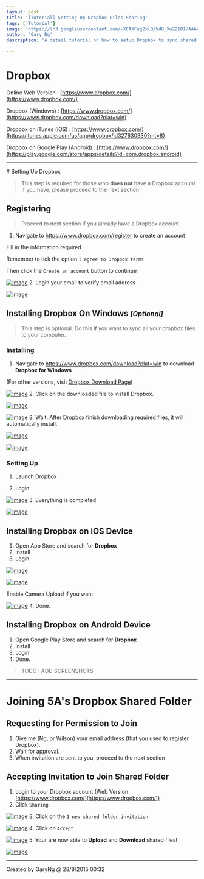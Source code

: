 ```yaml
---
layout: post
title: '[Tutorial] Setting Up Dropbox Files Sharing'
tags: ['Tutorial']
image: 'https://lh3.googleusercontent.com/-XCAXFeg2xlQ/Vd8_XuZZ10I/AAAAAAAAIWs/lR9MhllV7Dg/s1600/27-08-2015_233858.png'
author: 'Gary Ng'
description: 'A detail tutorial on how to setup Dropbox to sync shared files from others'

---
```



# Dropbox

Online Web Version : [https://www.dropbox.com/](https://www.dropbox.com/)

Dropbox (Windows) : [https://www.dropbox.com/](https://www.dropbox.com/download?plat=win)

Dropbox on iTunes (iOS) : [https://www.dropbox.com/](https://itunes.apple.com/us/app/dropbox/id327630330?mt=8)

Dropbox on Google Play (Android) : [https://www.dropbox.com/](https://play.google.com/store/apps/details?id=com.dropbox.android)

<hr/>
<!-- More -->  
# Setting Up Dropbox

> This step is required for those who **does not** have a Dropbox account
> If you have, please proceed to the next section

## Registering

> Proceed to next section if you already have a Dropbox account

1. Navigate to https://www.dropbox.com/register to create an account

Fill in the information required

Remember to tick the option `I agree to Dropbox terms`

Then click the `Create an account` button to continue

[![image](https://lh3.googleusercontent.com/-gb1a0-LHiWg/Vd8_VBkjp2I/AAAAAAAAIWc/unpJGuxa_D4/s800/27-08-2015_233240.png "image")](https://lh3.googleusercontent.com/-gb1a0-LHiWg/Vd8_VBkjp2I/AAAAAAAAIWc/unpJGuxa_D4/s1600/27-08-2015_233240.png)
2. Login your email to verify email address

[![image](https://lh3.googleusercontent.com/-g-9bQGLkHGk/Vd8_VK855eI/AAAAAAAAIWg/eHw2kCxrNOs/s800/27-08-2015_233430.png "image")](https://lh3.googleusercontent.com/-g-9bQGLkHGk/Vd8_VK855eI/AAAAAAAAIWg/eHw2kCxrNOs/s1600/27-08-2015_233430.png)

## Installing Dropbox On Windows <small>_[Optional]_</small>

> This step is optional. Do this if you want to sync all your dropbox files to your computer.

### Installing

1. Navigate to https://www.dropbox.com/download?plat=win to download **Dropbox for Windows** 

(For other versions, visit [Dropbox Download Page](https://www.dropbox.com/))

[![image](https://lh3.googleusercontent.com/-XCAXFeg2xlQ/Vd8_XuZZ10I/AAAAAAAAIWs/lR9MhllV7Dg/s800/27-08-2015_233858.png "image")](https://lh3.googleusercontent.com/-XCAXFeg2xlQ/Vd8_XuZZ10I/AAAAAAAAIWs/lR9MhllV7Dg/s1600/27-08-2015_233858.png)
2. Click on the downloaded file to install Dropbox.

[![image](https://lh3.googleusercontent.com/-nsh0E9JKloM/Vd8_Xgu6ShI/AAAAAAAAIWw/HJB3yhBENDY/s800/27-08-2015_233811.png "image")](https://lh3.googleusercontent.com/-nsh0E9JKloM/Vd8_Xgu6ShI/AAAAAAAAIWw/HJB3yhBENDY/s1600/27-08-2015_233811.png)

[![image](https://lh3.googleusercontent.com/-agD1lUNzKdk/Vd8_ZYxrbhI/AAAAAAAAIW8/EpxjZDVjdhg/s800/27-08-2015_233933.png "image")](https://lh3.googleusercontent.com/-agD1lUNzKdk/Vd8_ZYxrbhI/AAAAAAAAIW8/EpxjZDVjdhg/s1600/27-08-2015_233933.png)
3. Wait. After Dropbox finish downloading required files, it will automatically install.

[![image](https://lh3.googleusercontent.com/-QAV8-9RpmZs/Vd8_Z3iTuWI/AAAAAAAAIXI/L_YHkXuNDFw/s800/27-08-2015_234243.png "image")](https://lh3.googleusercontent.com/-QAV8-9RpmZs/Vd8_Z3iTuWI/AAAAAAAAIXI/L_YHkXuNDFw/s1600/27-08-2015_234243.png)

[![image](https://lh3.googleusercontent.com/-7O8K6GJl-IY/Vd8_amqzMnI/AAAAAAAAIXQ/Xnx7eDSQXHw/s800/27-08-2015_234255.png "image")](https://lh3.googleusercontent.com/-7O8K6GJl-IY/Vd8_amqzMnI/AAAAAAAAIXQ/Xnx7eDSQXHw/s1600/27-08-2015_234255.png)

### Setting Up

1. Launch Dropbox

2. Login

[![image](https://lh3.googleusercontent.com/-2536o69DUCo/Vd8_cOI00BI/AAAAAAAAIXU/51bs2e0FSTM/s800/27-08-2015_234626.png "image")](https://lh3.googleusercontent.com/-2536o69DUCo/Vd8_cOI00BI/AAAAAAAAIXU/51bs2e0FSTM/s1600/27-08-2015_234626.png)
3. Everything is completed

[![image](https://lh3.googleusercontent.com/-7V0SBdISbQw/Vd8_cZLQVrI/AAAAAAAAIXg/MI4tUndA9zE/s800/27-08-2015_235228.png "image")](https://lh3.googleusercontent.com/-7V0SBdISbQw/Vd8_cZLQVrI/AAAAAAAAIXg/MI4tUndA9zE/s1600/27-08-2015_235228.png)

## Installing Dropbox on iOS Device

1. Open App Store and search for **Dropbox**
2. Install
3. Login

[![image](https://lh3.googleusercontent.com/-ZvLXAbGiS54/Vd8_eILhDyI/AAAAAAAAIXo/K-xnksqwwf4/s800/28-08-2015_001921.png "image")](https://lh3.googleusercontent.com/-ZvLXAbGiS54/Vd8_eILhDyI/AAAAAAAAIXo/K-xnksqwwf4/s1600/28-08-2015_001921.png)

[![image](https://lh3.googleusercontent.com/-ZI9ITjjpTPE/Vd8_gCwC_oI/AAAAAAAAIXw/yCDpetoaw-g/s800/28-08-2015_002050.png "image")](https://lh3.googleusercontent.com/-ZI9ITjjpTPE/Vd8_gCwC_oI/AAAAAAAAIXw/yCDpetoaw-g/s1600/28-08-2015_002050.png)

Enable Camera Upload if you want

[![image](https://lh3.googleusercontent.com/-G83K0_dmwIw/Vd8_hzAOPxI/AAAAAAAAIX0/wbyDQCgSUwI/s800/28-08-2015_002151.png "image")](https://lh3.googleusercontent.com/-G83K0_dmwIw/Vd8_hzAOPxI/AAAAAAAAIX0/wbyDQCgSUwI/s1600/28-08-2015_002151.png)
4. Done.

## Installing Dropbox on Android Device

1. Open Google Play Store and search for **Dropbox**
2. Install
3. Login
4. Done.

> TODO : ADD SCREENSHOTS

<hr/>

# Joining 5A's Dropbox Shared Folder

## Requesting for Permission to Join

1. Give me (Ng, or Wilson) your email address (that you used to register Dropbox).
2. Wait for approval.
3. When invitation are sent to you, proceed to the next section

## Accepting Invitation to Join Shared Folder

1. Login to your Dropbox account (Web Version [https://www.dropbox.com/](https://www.dropbox.com/))
2. Click `Sharing`

[![image](https://lh3.googleusercontent.com/-IF-Cjfoj5kc/Vd8_iPfcmwI/AAAAAAAAIX4/ggEJg1WEGvM/s800/28-08-2015_002318.png "image")](https://lh3.googleusercontent.com/-IF-Cjfoj5kc/Vd8_iPfcmwI/AAAAAAAAIX4/ggEJg1WEGvM/s1600/28-08-2015_002318.png)
3. Click on the `1 new shared folder invitation`

[![image](https://lh3.googleusercontent.com/-IsaUpSaj5UY/Vd8_jR7WytI/AAAAAAAAIYE/_IyEYxXWBgE/s800/28-08-2015_002449.png "image")](https://lh3.googleusercontent.com/-IsaUpSaj5UY/Vd8_jR7WytI/AAAAAAAAIYE/_IyEYxXWBgE/s1600/28-08-2015_002449.png)
4. Click on `Accept`

[![image](https://lh3.googleusercontent.com/-VuSouHugNC4/Vd8_jnPV2FI/AAAAAAAAIYI/aJPxEBro3iE/s800/28-08-2015_002633.png "image")](https://lh3.googleusercontent.com/-VuSouHugNC4/Vd8_jnPV2FI/AAAAAAAAIYI/aJPxEBro3iE/s1600/28-08-2015_002633.png)
5. Your are now able to **Upload** and **Download** shared files!

[![image](https://lh3.googleusercontent.com/-G2YySXMqD48/Vd8_k37pAzI/AAAAAAAAIYU/OUXRFojIcRs/s800/28-08-2015_002755.png "image")](https://lh3.googleusercontent.com/-G2YySXMqD48/Vd8_k37pAzI/AAAAAAAAIYU/OUXRFojIcRs/s1600/28-08-2015_002755.png)


<hr/>


Created by GaryNg @ 28/8/2015 00:32
